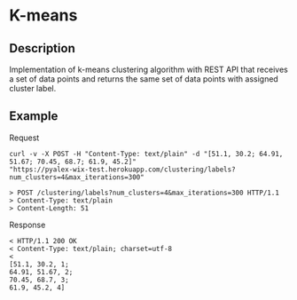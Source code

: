# K-means

## Description

Implementation of k-means clustering algorithm with REST API
that receives a set of data points and returns the same set of data points with assigned
cluster label.

## Example

Request
```
curl -v -X POST -H "Content-Type: text/plain" -d "[51.1, 30.2; 64.91, 51.67; 70.45, 68.7; 61.9, 45.2]"
"https://pyalex-wix-test.herokuapp.com/clustering/labels?num_clusters=4&max_iterations=300"

> POST /clustering/labels?num_clusters=4&max_iterations=300 HTTP/1.1
> Content-Type: text/plain
> Content-Length: 51
```

Response

```
< HTTP/1.1 200 OK
< Content-Type: text/plain; charset=utf-8
<
[51.1, 30.2, 1;
64.91, 51.67, 2;
70.45, 68.7, 3;
61.9, 45.2, 4]
```
